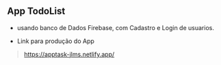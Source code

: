 ## App TodoList

* usando banco de Dados Firebase, com Cadastro e Login de usuarios.

* Link para produção do App

> https://apptask-jlms.netlify.app/
